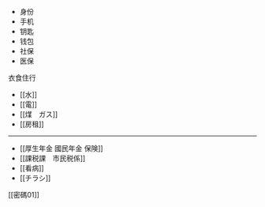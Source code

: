 - 身份
- 手机
- 钥匙
- 钱包
- 社保
- 医保

衣食住行

- [[水]]
- [[電]]
- [[煤　ガス]]
- [[房租]]
---
- [[厚生年金 國民年金 保険]]
- [[課税課　市民税係]]
- [[看病]]
- [[チラシ]]

[[密碼01]]
